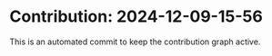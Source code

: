 # Contribution: 2024-12-09-15-56
This is an automated commit to keep the contribution graph active.
